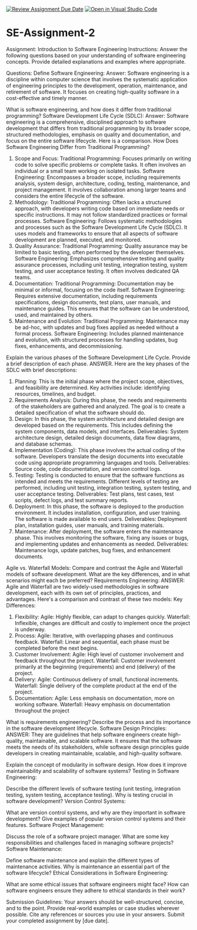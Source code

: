  [![Review Assignment Due Date](https://classroom.github.com/assets/deadline-readme-button-24ddc0f5d75046c5622901739e7c5dd533143b0c8e959d652212380cedb1ea36.svg)](https://classroom.github.com/a/-ucQIGTc)
[![Open in Visual Studio Code](https://classroom.github.com/assets/open-in-vscode-718a45dd9cf7e7f842a935f5ebbe5719a5e09af4491e668f4dbf3b35d5cca122.svg)](https://classroom.github.com/online_ide?assignment_repo_id=15228338&assignment_repo_type=AssignmentRepo)
# SE-Assignment-2
Assignment: Introduction to Software Engineering
Instructions:
Answer the following questions based on your understanding of software engineering concepts. Provide detailed explanations and examples where appropriate.

Questions:
Define Software Engineering:
Answer:
Software engineering is a discipline within computer science that involves the systematic application of engineering principles to the development, operation, maintenance, and retirement of software. It focuses on creating high-quality software in a cost-effective and timely manner.


What is software engineering, and how does it differ from traditional programming?
Software Development Life Cycle (SDLC):
Answer:
Software engineering is a comprehensive, disciplined approach to software development that differs from traditional programming by its broader scope, structured methodologies, emphasis on quality and documentation, and focus on the entire software lifecycle. 
Here is a comparison.
How Does Software Engineering Differ from Traditional Programming?
1. Scope and Focus:
Traditional Programming: Focuses primarily on writing code to solve specific problems or complete tasks. It often involves an individual or a small team working on isolated tasks.
Software Engineering: Encompasses a broader scope, including requirements analysis, system design, architecture, coding, testing, maintenance, and project management. It involves collaboration among larger teams and considers the entire lifecycle of the software.
2. Methodology:
Traditional Programming: Often lacks a structured approach, with developers writing code based on immediate needs or specific instructions. It may not follow standardized practices or formal processes.
Software Engineering: Follows systematic methodologies and processes such as the Software Development Life Cycle (SDLC). It uses models and frameworks to ensure that all aspects of software development are planned, executed, and monitored.
3. Quality Assurance:
Traditional Programming: Quality assurance may be limited to basic testing, often performed by the developer themselves.
Software Engineering: Emphasizes comprehensive testing and quality assurance processes, including unit testing, integration testing, system testing, and user acceptance testing. It often involves dedicated QA teams.
4. Documentation:
Traditional Programming: Documentation may be minimal or informal, focusing on the code itself.
Software Engineering: Requires extensive documentation, including requirements specifications, design documents, test plans, user manuals, and maintenance guides. This ensures that the software can be understood, used, and maintained by others.
5. Maintenance and Evolution:
Traditional Programming: Maintenance may be ad-hoc, with updates and bug fixes applied as needed without a formal process.
Software Engineering: Includes planned maintenance and evolution, with structured processes for handling updates, bug fixes, enhancements, and decommissioning.


Explain the various phases of the Software Development Life Cycle. Provide a brief description of each phase.
ANSWER.
Here are the key phases of the SDLC with brief descriptions:
1. Planning:
This is the initial phase where the project scope, objectives, and feasibility are determined. 
Key activities include: 
identifying resources, 
timelines, and 
budget.
2. Requirements Analysis:
During this phase, the needs and requirements of the stakeholders are gathered and analyzed.
The goal is to create a detailed specification of what the software should do.
3. Design:
In this phase, the system architecture and detailed design are developed based on the requirements.
This includes defining the system components, data models, and interfaces.
Deliverables: System architecture design, detailed design documents, data flow diagrams, and database schemas.
4. Implementation (Coding):
This phase involves the actual coding of the software. 
Developers translate the design documents into executable code using appropriate programming languages and tools.
Deliverables: Source code, code documentation, and version control logs.
5. Testing:
Testing is conducted to ensure that the software functions as intended and meets the requirements. 
Different levels of testing are performed, including unit testing, integration testing, system testing, and user acceptance testing.
Deliverables: Test plans, test cases, test scripts, defect logs, and test summary reports.
6. Deployment:
In this phase, the software is deployed to the production environment. 
It includes installation, configuration, and user training. The software is made available to end users.
Deliverables: Deployment plan, installation guides, user manuals, and training materials.
7. Maintenance:
After deployment, the software enters the maintenance phase. 
This involves monitoring the software, fixing any issues or bugs, and implementing updates and enhancements as needed.
Deliverables: Maintenance logs, update patches, bug fixes, and enhancement documents.


Agile vs. Waterfall Models:
Compare and contrast the Agile and Waterfall models of software development. What are the key differences, and in what scenarios might each be preferred?
Requirements Engineering:
ANSWER:
Agile and Waterfall are two widely-used methodologies in software development, each with its own set of principles, practices, and advantages.
Here's a comparison and contrast of these two models:
Key Differences:
1. Flexibility:
Agile: Highly flexible, can adapt to changes quickly.
Waterfall: Inflexible, changes are difficult and costly to implement once the project is underway.
2. Process:
Agile: Iterative, with overlapping phases and continuous feedback.
Waterfall: Linear and sequential, each phase must be completed before the next begins.
3. Customer Involvement:
Agile: High level of customer involvement and feedback throughout the project.
Waterfall: Customer involvement primarily at the beginning (requirements) and end (delivery) of the project.
4. Delivery:
Agile: Continuous delivery of small, functional increments.
Waterfall: Single delivery of the complete product at the end of the project.
5. Documentation:
Agile: Less emphasis on documentation, more on working software.
Waterfall: Heavy emphasis on documentation throughout the project

What is requirements engineering? Describe the process and its importance in the software development lifecycle.
Software Design Principles:
ANSWER:
They are guidelines that help software engineers create high-quality, maintainable, and scalable software.
It ensures that the software meets the needs of its stakeholders, while software design principles guide developers in creating maintainable, scalable, and high-quality software.







Explain the concept of modularity in software design. How does it improve maintainability and scalability of software systems?
Testing in Software Engineering:













Describe the different levels of software testing (unit testing, integration testing, system testing, acceptance testing). Why is testing crucial in software development?
Version Control Systems:

What are version control systems, and why are they important in software development? Give examples of popular version control systems and their features.
Software Project Management:

Discuss the role of a software project manager. What are some key responsibilities and challenges faced in managing software projects?
Software Maintenance:

Define software maintenance and explain the different types of maintenance activities. Why is maintenance an essential part of the software lifecycle?
Ethical Considerations in Software Engineering:

What are some ethical issues that software engineers might face? How can software engineers ensure they adhere to ethical standards in their work?

Submission Guidelines:
Your answers should be well-structured, concise, and to the point.
Provide real-world examples or case studies wherever possible.
Cite any references or sources you use in your answers.
Submit your completed assignment by [due date].

